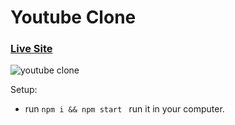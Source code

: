 # Youtube Clone

### [Live Site]()

![youtube clone](https://i.postimg.cc/Mpp44SYH/Screenshot-2023-03-21-164646.png)


Setup: 
- run ```npm i && npm start ``` run it in your computer.
